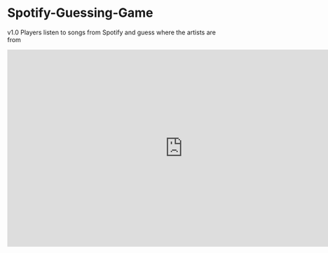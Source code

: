 # Spotify-Guessing-Game
v1.0 Players listen to songs from Spotify and guess where the artists are from
<iframe style="border: none;" width="800" height="450" src="https://www.figma.com/embed?embed_host=share&url=https%3A%2F%2Fwww.figma.com%2Ffile%2FCOOHN795moEejfb30q6sgKbO%2FSpotifyGuessingGames_SGGW%3Fnode-id%3D0%253A1" allowfullscreen></iframe>
